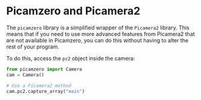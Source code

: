 # Picamzero and Picamera2

The `picamzero` library is a simplified wrapper of the `Picamera2` library. This means that if you need to use more advanced features from Picamera2 that are not available in Picamzero, you can do this without having to alter the rest of your program.

To do this, access the `pc2` object inside the camera:

```python
from picamzero import Camera
cam = Camera()

# Use a Picamera2 method
cam.pc2.capture_array("main")
```

